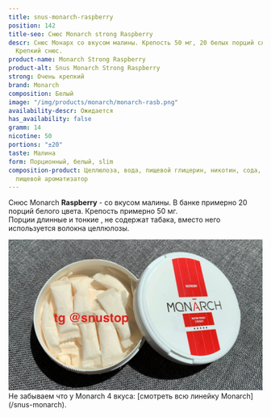 ```yaml
---
title: snus-monarch-raspberry
position: 142
title-seo: Снюс Monarch strong Raspberry
descr: Снюс Монарх со вкусом малины. Крепость 50 мг, 20 белых порций слим формата.
  Крепкий снюс.
product-name: Monarch Strong Raspberry
product-alt: Snus Monarch Strong Raspberry
strong: Очень крепкий
brand: Monarch
composition: Белый
image: "/img/products/monarch/monarch-rasb.png"
availability-descr: Ожидается
has_availability: false
gramm: 14
nicotine: 50
portions: "±20"
taste: Малина
form: Порционный, белый, slim
composition-product: Целлюлоза, вода, пищевой глицерин, никотин, сода, карбонат натрия,
  пищевой ароматизатор
---
```


Снюс Monarch <b>Raspberry</b> - со вкусом малины. В банке примерно 20 порций белого цвета. Крепость примерно 50 мг.<br>
Порции длинные и тонкие , не содержат табака, вместо него используется волокна целлюлозы.
<div class="mb-3">
<img class="img-fluid" src="/img/products/monarch/monarch-rasb-open.JPG" alt="Снюс Монарх со вкусом Малины">
</div>
Не забываем что у Monarch 4 вкуса: [смотреть всю линейку Monarch](/snus-monarch).